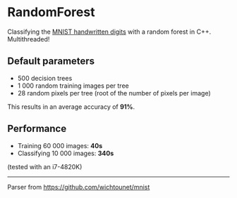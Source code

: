 # RandomForest

Classifying the [MNIST handwritten digits](http://yann.lecun.com/exdb/mnist/) with a random forest in C++. Multithreaded!

## Default parameters
- 500 decision trees
- 1 000 random training images per tree
- 28 random pixels per tree (root of the number of pixels per image)

This results in an average accuracy of __91%__.

## Performance
- Training 60 000 images: __40s__
- Classifying 10 000 images: __340s__

(tested with an i7-4820K)

----

Parser from https://github.com/wichtounet/mnist
